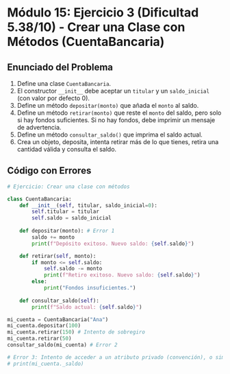 # Módulo 15: Ejercicio 3 (Dificultad 5.38/10) - Crear una Clase con Métodos (CuentaBancaria)

## Enunciado del Problema

1.  Define una clase `CuentaBancaria`.
2.  El constructor `__init__` debe aceptar un `titular` y un `saldo_inicial` (con valor por defecto 0).
3.  Define un método `depositar(monto)` que añada el `monto` al saldo.
4.  Define un método `retirar(monto)` que reste el `monto` del saldo, pero solo si hay fondos suficientes. Si no hay fondos, debe imprimir un mensaje de advertencia.
5.  Define un método `consultar_saldo()` que imprima el saldo actual.
6.  Crea un objeto, deposita, intenta retirar más de lo que tienes, retira una cantidad válida y consulta el saldo.

## Código con Errores

```python
# Ejercicio: Crear una clase con métodos

class CuentaBancaria:
    def __init__(self, titular, saldo_inicial=0):
        self.titular = titular
        self.saldo = saldo_inicial
    
    def depositar(monto): # Error 1
        saldo += monto
        print(f"Depósito exitoso. Nuevo saldo: {self.saldo}")

    def retirar(self, monto):
        if monto <= self.saldo:
            self.saldo -= monto
            print(f"Retiro exitoso. Nuevo saldo: {self.saldo}")
        else:
            print("Fondos insuficientes.")
            
    def consultar_saldo(self):
        print(f"Saldo actual: {self.saldo}")

mi_cuenta = CuentaBancaria("Ana")
mi_cuenta.depositar(100)
mi_cuenta.retirar(150) # Intento de sobregiro
mi_cuenta.retirar(50)
consultar_saldo(mi_cuenta) # Error 2

# Error 3: Intento de acceder a un atributo privado (convención), o simplemente de forma incorrecta
# print(mi_cuenta._saldo)
```
